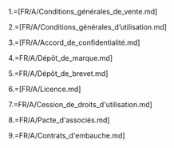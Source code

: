 1.=[FR/A/Conditions_générales_de_vente.md]

2.=[FR/A/Conditions_générales_d’utilisation.md]

3.=[FR/A/Accord_de_confidentialité.md]

4.=FR/A/Dépôt_de_marque.md]

5.=FR/A/Dépôt_de_brevet.md]

6.=[FR/A/Licence.md]

7.=FR/A/Cession_de_droits_d'utilisation.md]

8.=FR/A/Pacte_d'associés.md]

9.=FR/A/Contrats_d'embauche.md]